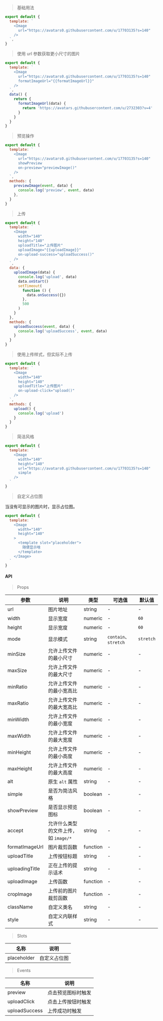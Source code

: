 > 基础用法

```js
export default {
  template: `
    <Image
      url="https://avatars0.githubusercontent.com/u/17703135?s=140"
    />
  `,
}
```

> 使用 url 参数获取更小尺寸的图片

```js
export default {
  template: `
    <Image
      url="https://avatars0.githubusercontent.com/u/17703135?s=140"
      formatImageUrl="{{formatImageUrl}}"
    />
  `,
  data() {
    return {
      formatImageUrl(data) {
        return 'https://avatars.githubusercontent.com/u/2732303?v=4'
      }
    }
  }
}
```

> 预览操作

```js
export default {
  template: `
    <Image
      url="https://avatars0.githubusercontent.com/u/17703135?s=140"
      showPreview
      on-preview="previewImage()"
    />
  `,
  methods: {
    previewImage(event, data) {
      console.log('preview', event, data)
    },
  }
}
```

> 上传

```js
export default {
  template: `
    <Image
      width="140"
      height="140"
      uploadTitle="上传图片"
      uploadImage="{{uploadImage}}"
      on-upload-success="uploadSuccess()"
    />
  `,
  data: {
    uploadImage(data) {
      console.log('upload', data)
      data.onStart()
      setTimeout(
        function () {
          data.onSuccess({})
        },
        500
      )
    }
  },
  methods: {
    uploadSuccess(event, data) {
      console.log('uploadSuccess', event, data)
    }
  }
}
```

> 使用上传样式，但实际不上传

```js
export default {
  template: `
    <Image
      width="140"
      height="140"
      uploadTitle="上传图片"
      on-upload-click="upload()"
    />
  `,
  methods: {
    upload() {
      console.log('upload')
    }
  }
}
```

> 简洁风格

```js
export default {
  template: `
    <Image
      width="140"
      height="140"
      url="https://avatars0.githubusercontent.com/u/17703135?s=140"
      simple
    />
  `
}
```

> 自定义占位图

当没有可显示的图片时，显示占位图。

```js
export default {
  template: `
    <Image
      width="140"
      height="140"
    >
      <template slot="placeholder">
        随便显示啥
      </template>
    </Image>
  `
}
```


#### API

> Props

参数 | 说明 | 类型 | 可选值 | 默认值
---|---|---|---|---
url | 图片地址 | string | - | -
width | 显示宽度 | numeric | - | `60`
height | 显示宽度 | numeric | - | `60`
mode | 显示模式 | string | `contain`、`stretch` | `stretch`
minSize | 允许上传文件的最小尺寸 | numeric | - | -
maxSize | 允许上传文件的最大尺寸 | numeric | - | -
minRatio | 允许上传文件的最小宽高比 | numeric | - | -
maxRatio | 允许上传文件的最大宽高比 | numeric | - | -
minWidth | 允许上传文件的最小宽度 | numeric | - | -
maxWidth | 允许上传文件的最大宽度 | numeric | - | -
minHeight | 允许上传文件的最小高度 | numeric | - | -
maxHeight | 允许上传文件的最大高度 | numeric | - | -
alt | 原生 `alt` 属性 | string | - | -
simple | 是否为简洁风格 | boolean | - | -
showPreview | 是否显示预览图标 | boolean | - | -
accept | 允许什么类型的文件上传，如 `image/*` | string | - | -
formatImageUrl | 图片裁剪函数 | function | - | -
uploadTitle | 上传按钮标题 | string | - | -
uploadingTitle | 正在上传的提示话术 | string | - | -
uploadImage | 上传函数 | function | - | -
cropImage | 上传前的图片裁剪函数 | function | - | -
className | 自定义类名 | string | - | -
style | 自定义内联样式 | string | - | -

> Slots

名称 | 说明
---|---
placeholder | 自定义占位图

> Events

名称 | 说明
---|---
preview | 点击预览图标时触发
uploadClick | 点击上传按钮时触发
uploadSuccess | 上传成功时触发